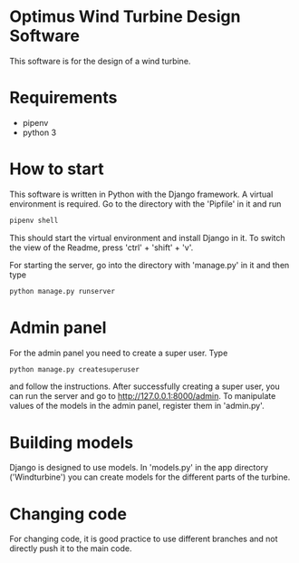 # Optimus Wind Turbine Design Software
This software is for the design of a wind turbine.

# Requirements
- pipenv
- python 3

# How to start
This software is written in Python with the Django framework. A virtual environment is required. Go to the directory with the 'Pipfile' in it and run
```python
pipenv shell
```
This should start the virtual environment and install Django in it. To switch the view of the Readme, press 'ctrl' + 'shift' + 'v'.


For starting the server, go into the directory with 'manage.py' in it and then type
```python
python manage.py runserver
```

# Admin panel
For the admin panel you need to create a super user. Type
```python
python manage.py createsuperuser
```
and follow the instructions. After successfully creating a super user, you can run the server and go to http://127.0.0.1:8000/admin. To manipulate values of the models in the admin panel, register them in 'admin.py'.

# Building models
Django is designed to use models. In 'models.py' in the app directory ('Windturbine') you can create models for the different parts of the turbine.

# Changing code
For changing code, it is good practice to use different branches and not directly push it to the main code.
